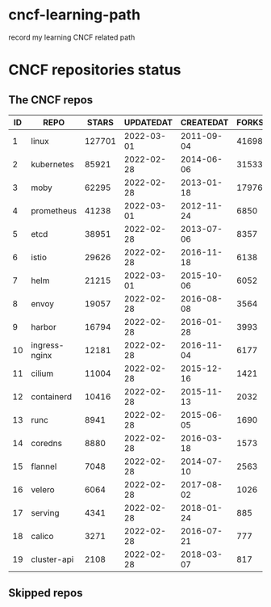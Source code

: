 # cncf-learning-path
record my learning CNCF related path

# CNCF repositories status
<!--START_SECTION:github_repos-->
## The CNCF repos
| ID |     REPO      | STARS  | UPDATEDAT  | CREATEDAT  | FORKSCOUNT |
|----|---------------|--------|------------|------------|------------|
|  1 | linux         | 127701 | 2022-03-01 | 2011-09-04 |      41698 |
|  2 | kubernetes    |  85921 | 2022-02-28 | 2014-06-06 |      31533 |
|  3 | moby          |  62295 | 2022-02-28 | 2013-01-18 |      17976 |
|  4 | prometheus    |  41238 | 2022-03-01 | 2012-11-24 |       6850 |
|  5 | etcd          |  38951 | 2022-02-28 | 2013-07-06 |       8357 |
|  6 | istio         |  29626 | 2022-02-28 | 2016-11-18 |       6138 |
|  7 | helm          |  21215 | 2022-03-01 | 2015-10-06 |       6052 |
|  8 | envoy         |  19057 | 2022-02-28 | 2016-08-08 |       3564 |
|  9 | harbor        |  16794 | 2022-02-28 | 2016-01-28 |       3993 |
| 10 | ingress-nginx |  12181 | 2022-02-28 | 2016-11-04 |       6177 |
| 11 | cilium        |  11004 | 2022-02-28 | 2015-12-16 |       1421 |
| 12 | containerd    |  10416 | 2022-02-28 | 2015-11-13 |       2032 |
| 13 | runc          |   8941 | 2022-02-28 | 2015-06-05 |       1690 |
| 14 | coredns       |   8880 | 2022-02-28 | 2016-03-18 |       1573 |
| 15 | flannel       |   7048 | 2022-02-28 | 2014-07-10 |       2563 |
| 16 | velero        |   6064 | 2022-02-28 | 2017-08-02 |       1026 |
| 17 | serving       |   4341 | 2022-02-28 | 2018-01-24 |        885 |
| 18 | calico        |   3271 | 2022-02-28 | 2016-07-21 |        777 |
| 19 | cluster-api   |   2108 | 2022-02-28 | 2018-03-07 |        817 |



## Skipped repos
<!--END_SECTION:github_repos-->
